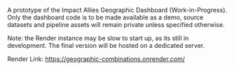 A prototype of the Impact Allies Geographic Dashboard (Work-in-Progress). Only the dashboard code is to be made available as a demo, source datasets and pipeline assets will remain private unless specified otherwise. 

Note: the Render instance may be slow to start up, as its still in development. The final version will be hosted on a dedicated server. 

Render Link: https://geographic-combinations.onrender.com/
